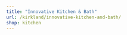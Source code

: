 ```yaml
---
title: "Innovative Kitchen & Bath"
url: /kirkland/innovative-kitchen-and-bath/
shop: kitchen
---
```

